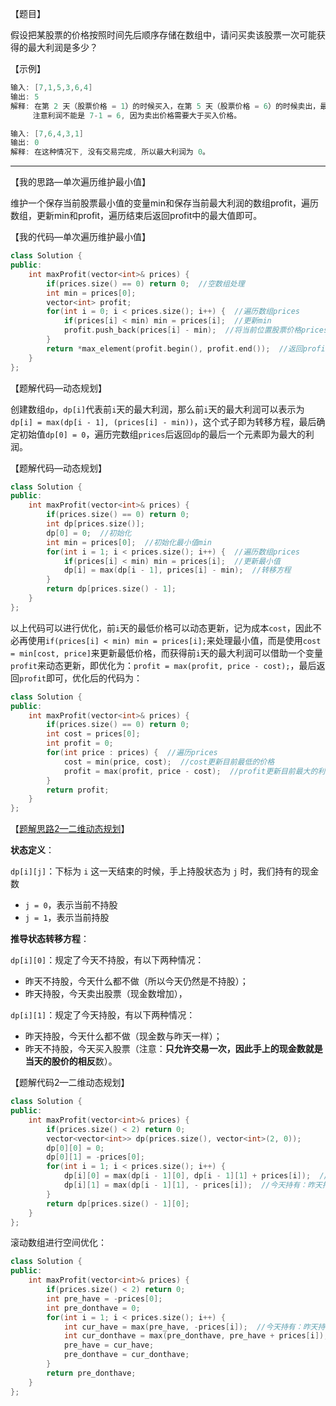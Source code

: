 【题目】

假设把某股票的价格按照时间先后顺序存储在数组中，请问买卖该股票一次可能获得的最大利润是多少？

【示例】

```c++
输入: [7,1,5,3,6,4]
输出: 5
解释: 在第 2 天（股票价格 = 1）的时候买入，在第 5 天（股票价格 = 6）的时候卖出，最大利润 = 6-1 = 5 。
     注意利润不能是 7-1 = 6, 因为卖出价格需要大于买入价格。
```

```c++
输入: [7,6,4,3,1]
输出: 0
解释: 在这种情况下, 没有交易完成, 所以最大利润为 0。
```

---

【我的思路—单次遍历维护最小值】

维护一个保存当前股票最小值的变量min和保存当前最大利润的数组profit，遍历数组，更新min和profit，遍历结束后返回profit中的最大值即可。

【我的代码—单次遍历维护最小值】

```c++
class Solution {
public:
    int maxProfit(vector<int>& prices) {
        if(prices.size() == 0) return 0;  //空数组处理
        int min = prices[0];
        vector<int> profit;
        for(int i = 0; i < prices.size(); i++) {  //遍历数组prices
            if(prices[i] < min) min = prices[i];  //更新min
            profit.push_back(prices[i] - min);  //将当前位置股票价格prices[i]能取得的最大利润存入profit中
        }
        return *max_element(profit.begin(), profit.end());  //返回profit中的最大值
    }
};
```

【题解代码—动态规划】

创建数组`dp`，`dp[i]`代表前`i`天的最大利润，那么前`i`天的最大利润可以表示为`dp[i] = max(dp[i - 1], (prices[i] - min))`，这个式子即为转移方程，最后确定初始值`dp[0] = 0`，遍历完数组`prices`后返回`dp`的最后一个元素即为最大的利润。

【题解代码—动态规划】

```c++
class Solution {
public:
    int maxProfit(vector<int>& prices) {
        if(prices.size() == 0) return 0;
        int dp[prices.size()];
        dp[0] = 0;  //初始化
        int min = prices[0];  //初始化最小值min
        for(int i = 1; i < prices.size(); i++) {  //遍历数组prices
            if(prices[i] < min) min = prices[i];  //更新最小值
            dp[i] = max(dp[i - 1], prices[i] - min);  //转移方程
        }
        return dp[prices.size() - 1];  
    }
};
```

以上代码可以进行优化，前`i`天的最低价格可以动态更新，记为成本`cost`，因此不必再使用`if(prices[i] < min) min = prices[i];`来处理最小值，而是使用`cost = min[cost, price]`来更新最低价格，而获得前`i`天的最大利润可以借助一个变量`profit`来动态更新，即优化为：`profit = max(profit, price - cost);`，最后返回`profit`即可，优化后的代码为：

```c++
class Solution {
public:
    int maxProfit(vector<int>& prices) {
        if(prices.size() == 0) return 0;
        int cost = prices[0];
        int profit = 0;
        for(int price : prices) {  //遍历prices
            cost = min(price, cost);  //cost更新目前最低的价格
            profit = max(profit, price - cost);  //profit更新目前最大的利润
        }
        return profit;
    }
};
```

【[题解思路2—二维动态规划](https://leetcode-cn.com/problems/best-time-to-buy-and-sell-stock/solution/bao-li-mei-ju-dong-tai-gui-hua-chai-fen-si-xiang-b/)】

**状态定义**：

`dp[i][j]`：下标为 `i` 这一天结束的时候，手上持股状态为 `j` 时，我们持有的现金数

* `j = 0`，表示当前不持股
* `j = 1`，表示当前持股

**推导状态转移方程**：

`dp[i][0]`：规定了今天不持股，有以下两种情况：

* 昨天不持股，今天什么都不做（所以今天仍然是不持股）；
* 昨天持股，今天卖出股票（现金数增加），

`dp[i][1]`：规定了今天持股，有以下两种情况：

* 昨天持股，今天什么都不做（现金数与昨天一样）；
* 昨天不持股，今天买入股票（注意：**只允许交易一次，因此手上的现金数就是当天的股价的相反**数）。

【题解代码2—二维动态规划】

```c++
class Solution {
public:
    int maxProfit(vector<int>& prices) {
        if(prices.size() < 2) return 0;
        vector<vector<int>> dp(prices.size(), vector<int>(2, 0));
        dp[0][0] = 0;
        dp[0][1] = -prices[0];
        for(int i = 1; i < prices.size(); i++) {
            dp[i][0] = max(dp[i - 1][0], dp[i - 1][1] + prices[i]);  //今天不持有：昨天不持有（今天不动），昨天持有（今天卖出）
            dp[i][1] = max(dp[i - 1][1], - prices[i]);  //今天持有：昨天持有（今天不动），昨天不持有（今天买入）
        }
        return dp[prices.size() - 1][0];
    }
};
```

滚动数组进行空间优化：

```c++
class Solution {
public:
    int maxProfit(vector<int>& prices) {
        if(prices.size() < 2) return 0;
        int pre_have = -prices[0];
        int pre_donthave = 0;
        for(int i = 1; i < prices.size(); i++) {
            int cur_have = max(pre_have, -prices[i]);  //今天持有：昨天持有（今天不动），昨天不持有（今天买入）
            int cur_donthave = max(pre_donthave, pre_have + prices[i]); //今天不持有：昨天不持有（今天不动），昨天持有（今天卖出）
            pre_have = cur_have;
            pre_donthave = cur_donthave;
        }
        return pre_donthave;
    }
};
```


